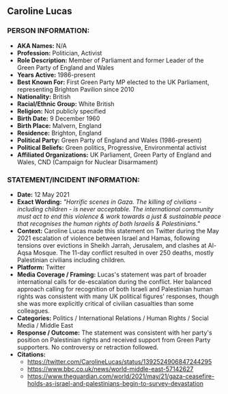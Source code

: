 ## Caroline Lucas

### PERSON INFORMATION:
- **AKA Names:** N/A
- **Profession:** Politician, Activist
- **Role Description:** Member of Parliament and former Leader of the Green Party of England and Wales
- **Years Active:** 1986-present
- **Best Known For:** First Green Party MP elected to the UK Parliament, representing Brighton Pavilion since 2010
- **Nationality:** British
- **Racial/Ethnic Group:** White British
- **Religion:** Not publicly specified
- **Birth Date:** 9 December 1960
- **Birth Place:** Malvern, England
- **Residence:** Brighton, England
- **Political Party:** Green Party of England and Wales (1986-present)
- **Political Beliefs:** Green politics, Progressive, Environmental activist
- **Affiliated Organizations:** UK Parliament, Green Party of England and Wales, CND (Campaign for Nuclear Disarmament)

### STATEMENT/INCIDENT INFORMATION:
- **Date:** 12 May 2021
- **Exact Wording:** *"Horrific scenes in Gaza. The killing of civilians - including children - is never acceptable. The international community must act to end this violence & work towards a just & sustainable peace that recognises the human rights of both Israelis & Palestinians."*
- **Context:** Caroline Lucas made this statement on Twitter during the May 2021 escalation of violence between Israel and Hamas, following tensions over evictions in Sheikh Jarrah, Jerusalem, and clashes at Al-Aqsa Mosque. The 11-day conflict resulted in over 250 deaths, mostly Palestinian civilians including children.
- **Platform:** Twitter
- **Media Coverage / Framing:** Lucas's statement was part of broader international calls for de-escalation during the conflict. Her balanced approach calling for recognition of both Israeli and Palestinian human rights was consistent with many UK political figures' responses, though she was more explicitly critical of civilian casualties than some colleagues.
- **Categories:** Politics / International Relations / Human Rights / Social Media / Middle East
- **Response / Outcome:** The statement was consistent with her party's position on Palestinian rights and received support from Green Party supporters. No controversy or retraction followed.
- **Citations:** 
  - https://twitter.com/CarolineLucas/status/1392524906847244295
  - https://www.bbc.co.uk/news/world-middle-east-57142627
  - https://www.theguardian.com/world/2021/may/21/gaza-ceasefire-holds-as-israel-and-palestinians-begin-to-survey-devastation
